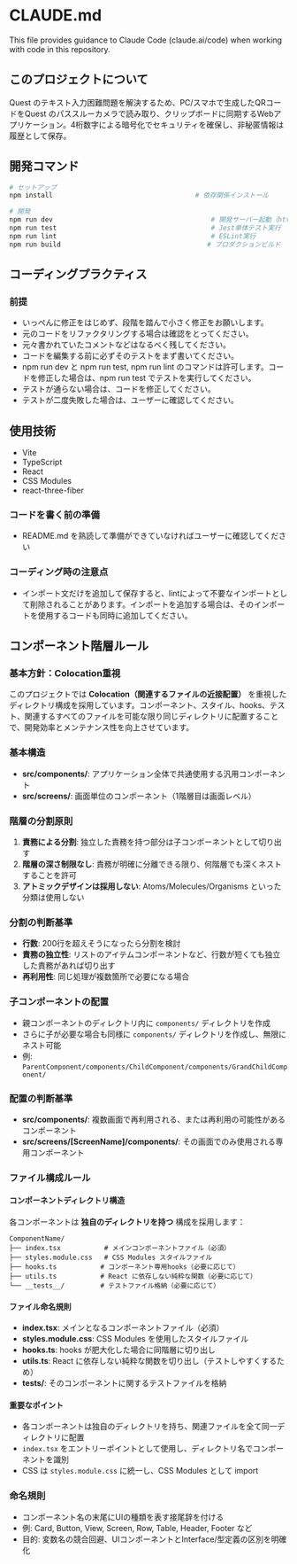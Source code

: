 # CLAUDE.md

This file provides guidance to Claude Code (claude.ai/code) when working with code in this repository.

## このプロジェクトについて

Quest のテキスト入力困難問題を解決するため、PC/スマホで生成したQRコードをQuest のパススルーカメラで読み取り、クリップボードに同期するWebアプリケーション。4桁数字による暗号化でセキュリティを確保し、非秘匿情報は履歴として保存。

## 開発コマンド

```bash
# セットアップ
npm install                                    # 依存関係インストール

# 開発
npm run dev                                        # 開発サーバー起動（https://lo.topot.al）
npm run test                                       # Jest単体テスト実行
npm run lint                                       # ESLint実行
npm run build                                     # プロダクションビルド
```

## コーディングプラクティス

### 前提
- いっぺんに修正をはじめず、段階を踏んで小さく修正をお願いします。
- 元のコードをリファクタリングする場合は確認をとってください。
- 元々書かれていたコメントなどはなるべく残してください。
- コードを編集する前に必ずそのテストをまず書いてください。
- npm run dev と npm run test, npm run lint のコマンドは許可します。コードを修正した場合は、npm run test でテストを実行してください。
- テストが通らない場合は、コードを修正してください。
- テストが二度失敗した場合は、ユーザーに確認してください。

## 使用技術
- Vite
- TypeScript
- React
- CSS Modules
- react-three-fiber

### コードを書く前の準備

- README.md を熟読して準備ができていなければユーザーに確認してください

### コーディング時の注意点

- インポート文だけを追加して保存すると、lintによって不要なインポートとして削除されることがあります。インポートを追加する場合は、そのインポートを使用するコードも同時に追加してください。

## コンポーネント階層ルール

### 基本方針：Colocation重視
このプロジェクトでは **Colocation（関連するファイルの近接配置）** を重視したディレクトリ構成を採用しています。コンポーネント、スタイル、hooks、テスト、関連するすべてのファイルを可能な限り同じディレクトリに配置することで、開発効率とメンテナンス性を向上させています。

### 基本構造
- **src/components/**: アプリケーション全体で共通使用する汎用コンポーネント
- **src/screens/**: 画面単位のコンポーネント（1階層目は画面レベル）

### 階層の分割原則
1. **責務による分割**: 独立した責務を持つ部分は子コンポーネントとして切り出す
2. **階層の深さ制限なし**: 責務が明確に分離できる限り、何階層でも深くネストすることを許可
3. **アトミックデザインは採用しない**: Atoms/Molecules/Organisms といった分類は使用しない

### 分割の判断基準
- **行数**: 200行を超えそうになったら分割を検討
- **責務の独立性**: リストのアイテムコンポーネントなど、行数が短くても独立した責務があれば切り出す
- **再利用性**: 同じ処理が複数箇所で必要になる場合

### 子コンポーネントの配置
- 親コンポーネントのディレクトリ内に `components/` ディレクトリを作成
- さらに子が必要な場合も同様に `components/` ディレクトリを作成し、無限にネスト可能
- 例: `ParentComponent/components/ChildComponent/components/GrandChildComponent/`

### 配置の判断基準
- **src/components/**: 複数画面で再利用される、または再利用の可能性があるコンポーネント
- **src/screens/[ScreenName]/components/**: その画面でのみ使用される専用コンポーネント

### ファイル構成ルール

#### コンポーネントディレクトリ構造
各コンポーネントは **独自のディレクトリを持つ** 構成を採用します：

```
ComponentName/
├── index.tsx           # メインコンポーネントファイル（必須）
├── styles.module.css   # CSS Modules スタイルファイル
├── hooks.ts           # コンポーネント専用hooks（必要に応じて）
├── utils.ts           # React に依存しない純粋な関数（必要に応じて）
└── __tests__/         # テストファイル格納（必要に応じて）
```

#### ファイル命名規則
- **index.tsx**: メインとなるコンポーネントファイル（必須）
- **styles.module.css**: CSS Modules を使用したスタイルファイル
- **hooks.ts**: hooks が肥大化した場合に同階層に切り出し
- **utils.ts**: React に依存しない純粋な関数を切り出し（テストしやすくするため）
- **__tests__/**: そのコンポーネントに関するテストファイルを格納

#### 重要なポイント
- 各コンポーネントは独自のディレクトリを持ち、関連ファイルを全て同一ディレクトリに配置
- `index.tsx` をエントリーポイントとして使用し、ディレクトリ名でコンポーネントを識別
- CSS は `styles.module.css` に統一し、CSS Modules として import

### 命名規則
- コンポーネント名の末尾にUIの種類を表す接尾辞を付ける
- 例: Card, Button, View, Screen, Row, Table, Header, Footer など
- 目的: 変数名の競合回避、UIコンポーネントとInterface/型定義の区別を明確化
